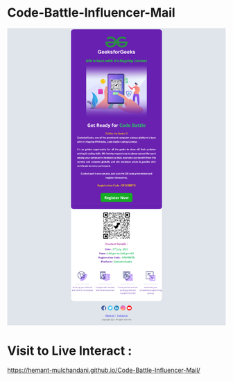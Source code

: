 # Code-Battle-Influencer-Mail

![Mail Capture](Code%20Battle%20Influencer%20Mail%20Capture-1.png)

# Visit to Live Interact :

https://hemant-mulchandani.github.io/Code-Battle-Influencer-Mail/
